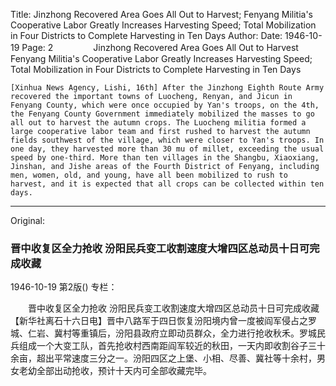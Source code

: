 Title: Jinzhong Recovered Area Goes All Out to Harvest; Fenyang Militia's Cooperative Labor Greatly Increases Harvesting Speed; Total Mobilization in Four Districts to Complete Harvesting in Ten Days
Author:
Date: 1946-10-19
Page: 2
　　
　　Jinzhong Recovered Area Goes All Out to Harvest
    Fenyang Militia's Cooperative Labor Greatly Increases Harvesting Speed; Total Mobilization in Four Districts to Complete Harvesting in Ten Days

    [Xinhua News Agency, Lishi, 16th] After the Jinzhong Eighth Route Army recovered the important towns of Luocheng, Renyan, and Jicun in Fenyang County, which were once occupied by Yan's troops, on the 4th, the Fenyang County Government immediately mobilized the masses to go all out to harvest the autumn crops. The Luocheng militia formed a large cooperative labor team and first rushed to harvest the autumn fields southwest of the village, which were closer to Yan's troops. In one day, they harvested more than 30 mu of millet, exceeding the usual speed by one-third. More than ten villages in the Shangbu, Xiaoxiang, Jinshan, and Jishe areas of the Fourth District of Fenyang, including men, women, old, and young, have all been mobilized to rush to harvest, and it is expected that all crops can be collected within ten days.



<hr /> 

Original: 


### 晋中收复区全力抢收  汾阳民兵变工收割速度大增四区总动员十日可完成收藏

1946-10-19
第2版()
专栏：

　　晋中收复区全力抢收
    汾阳民兵变工收割速度大增四区总动员十日可完成收藏
    【新华社离石十六日电】晋中八路军于四日恢复汾阳境内曾一度被阎军侵占之罗城、仁岩、冀村等重镇后，汾阳县政府立即动员群众，全力进行抢收秋禾。罗城民兵组成一个大变工队，首先抢收村西南距阎军较近的秋田，一天内即收割谷子三十余亩，超出平常速度三分之一。汾阳四区之上堡、小相、尽善、冀社等十余村，男女老幼全部出动抢收，预计十天内可全部收藏完毕。
